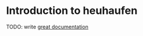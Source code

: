 # Introduction to heuhaufen

TODO: write [great documentation](http://jacobian.org/writing/what-to-write/)
